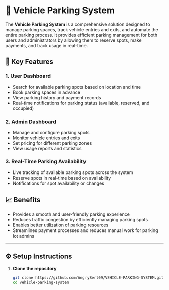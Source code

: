 # 🚗 Vehicle Parking System

The **Vehicle Parking System** is a comprehensive solution designed to manage parking spaces, track vehicle entries and exits, and automate the entire parking process. It provides efficient parking management for both users and administrators by allowing them to reserve spots, make payments, and track usage in real-time.

## 🚙 Key Features

### 1. User Dashboard
- Search for available parking spots based on location and time
- Book parking spaces in advance
- View parking history and payment records
- Real-time notifications for parking status (available, reserved, and occupied)

### 2. Admin Dashboard
- Manage and configure parking spots
- Monitor vehicle entries and exits
- Set pricing for different parking zones
- View usage reports and statistics

### 3. Real-Time Parking Availability
- Live tracking of available parking spots across the system
- Reserve spots in real-time based on availability
- Notifications for spot availability or changes

## 📈 Benefits
- Provides a smooth and user-friendly parking experience
- Reduces traffic congestion by efficiently managing parking spots
- Enables better utilization of parking resources
- Streamlines payment processes and reduces manual work for parking lot admins

---

## ⚙️ Setup Instructions

1. **Clone the repository**
   
   ```bash
   git clone https://github.com/AngryBert09/VEHICLE-PARKING-SYSTEM.git
   cd vehicle-parking-system
